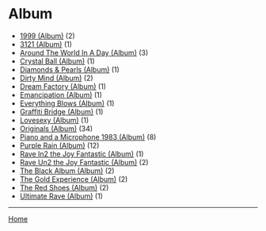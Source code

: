 # Album

  * [1999 (Album)](./album/1999/) (2)
  * [3121 (Album)](./album/3121/) (1)
  * [Around The World In A Day (Album)](./album/around-the-world-in-a-day/) (3)
  * [Crystal Ball (Album)](./album/crystal-ball/) (1)
  * [Diamonds & Pearls (Album)](./album/diamonds-pearls/) (1)
  * [Dirty Mind (Album)](./album/dirty-mind/) (2)
  * [Dream Factory (Album)](./album/dream-factory/) (1)
  * [Emancipation (Album)](./album/emancipation/) (1)
  * [Everything Blows (Album)](./album/everything-blows/) (1)
  * [Graffiti Bridge (Album)](./album/graffiti-bridge/) (1)
  * [Lovesexy (Album)](./album/lovesexy/) (1)
  * [Originals (Album)](./album/originals/) (34)
  * [Piano and a Microphone 1983 (Album)](./album/piano-and-a-microphone-1983/) (8)
  * [Purple Rain (Album)](./album/purple-rain/) (12)
  * [Rave In2 the Joy Fantastic (Album)](./album/rave-in2-the-joy-fantastic/) (1)
  * [Rave Un2 the Joy Fantastic (Album)](./album/rave-un2-the-joy-fantastic/) (2)
  * [The Black Album (Album)](./album/the-black-album/) (2)
  * [The Gold Experience (Album)](./album/the-gold-experience/) (2)
  * [The Red Shoes (Album)](./album/the-red-shoes/) (2)
  * [Ultimate Rave (Album)](./album/ultimate-rave/) (1)

----

[Home](../)
